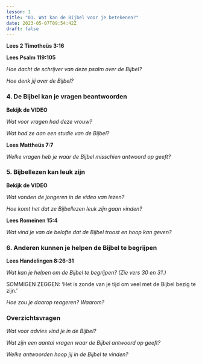 ```yaml
---
lesson: 1
title: "01. Wat kan de Bijbel voor je betekenen?"
date: 2023-05-07T09:54:42Z
draft: false
---
```


**Lees 2 Timotheüs 3:16**

**Lees Psalm 119:105**

_Hoe dacht de schrijver van deze psalm over de Bijbel?_

_Hoe denk jij over de Bijbel?_

### 4. De Bijbel kan je vragen beantwoorden

**Bekijk de VIDEO**

_Wat voor vragen had deze vrouw?_

_Wat had ze aan een studie van de Bijbel?_

**Lees Mattheüs 7:7**

_Welke vragen heb je waar de Bijbel misschien antwoord op geeft?_

### 5. Bijbellezen kan leuk zijn

**Bekijk de VIDEO**

_Wat vonden de jongeren in de video van lezen?_

_Hoe komt het dat ze Bijbellezen leuk zijn gaan vinden?_

**Lees Romeinen 15:4**

_Wat vind je van de belofte dat de Bijbel troost en hoop kan geven?_

### 6. Anderen kunnen je helpen de Bijbel te begrijpen

**Lees Handelingen 8:26-31**

_Wat kan je helpen om de Bijbel te begrijpen? (Zie vers 30 en 31.)_

SOMMIGEN ZEGGEN: ‘Het is zonde van je tijd om veel met de Bijbel bezig te zijn.’

_Hoe zou je daarop reageren? Waarom?_

### Overzichtsvragen

_Wat voor advies vind je in de Bijbel?_

_Wat zijn een aantal vragen waar de Bijbel antwoord op geeft?_

_Welke antwoorden hoop jij in de Bijbel te vinden?_
